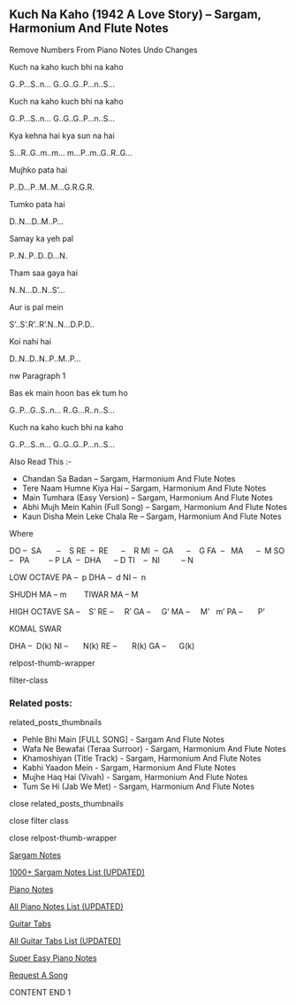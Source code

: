 
## Kuch Na Kaho (1942 A Love Story) – Sargam, Harmonium And Flute Notes

Remove Numbers From Piano Notes
Undo Changes

Kuch na kaho kuch bhi na kaho

G..P…S..n… G..G..G..P…n..S…

Kuch na kaho kuch bhi na kaho

G..P…S..n… G..G..G..P…n..S…

Kya kehna hai kya sun na hai

S…R..G..m..m… m…P..m..G..R..G…

Mujhko pata hai

P..D…P..M..M…G.R.G.R.

Tumko pata hai

D..N…D..M..P…

Samay ka yeh pal

P..N..P..D..D…N.

Tham saa gaya hai

N..N…D..N..S’…

Aur is pal mein

S’..S’.R’..R’.N..N…D.P.D..

Koi nahi hai

D..N..D..N..P..M..P…

nw Paragraph 1

Bas ek main hoon bas ek tum ho

G..P…G..S..n… R..G…R..n..S…

Kuch na kaho kuch bhi na kaho

G..P…S..n… G..G..G..P…n..S…

Also Read This :-

* Chandan Sa Badan – Sargam, Harmonium And Flute Notes
* Tere Naam Humne Kiya Hai – Sargam, Harmonium And Flute Notes
* Main Tumhara (Easy Version) – Sargam, Harmonium And Flute Notes
* Abhi Mujh Mein Kahin (Full Song) – Sargam, Harmonium And Flute Notes
* Kaun Disha Mein Leke Chala Re – Sargam, Harmonium And Flute Notes

Where

DO –  SA       –    S
RE  –  RE      –    R
MI  –  GA      –    G
FA  –   MA      –  M
SO  –   PA         – P
LA  –  DHA      – D
TI    –  NI          – N

LOW OCTAVE
PA –  p
DHA –  d
NI –  n

SHUDH MA – m        TIWAR MA – M

HIGH OCTAVE
SA –    S’
RE –     R’
GA –     G’
MA –     M’   m’
PA –       P’

KOMAL SWAR

DHA –  D(k)
NI –       N(k)
RE –       R(k)
GA –      G(k)

relpost-thumb-wrapper

filter-class

### Related posts:

related_posts_thumbnails

* Pehle Bhi Main [FULL SONG] - Sargam And Flute Notes
* Wafa Ne Bewafai (Teraa Surroor) - Sargam, Harmonium And Flute Notes
* Khamoshiyan (Title Track) - Sargam, Harmonium And Flute Notes
* Kabhi Yaadon Mein - Sargam, Harmonium And Flute Notes
* Mujhe Haq Hai (Vivah) - Sargam, Harmonium And Flute Notes
* Tum Se Hi (Jab We Met) - Sargam, Harmonium And Flute Notes

close related_posts_thumbnails

close filter class

close relpost-thumb-wrapper

[Sargam Notes](https://www.notationsworld.com/sargam-notes.html)

[1000+ Sargam Notes List (UPDATED)](https://www.notationsworld.com/all-songs-list-sargam-notes.html)

[Piano Notes](https://www.notationsworld.com/piano-notes.html)

[All Piano Notes List (UPDATED)](https://www.notationsworld.com/all-songs-list-piano-notes.html)

[Guitar Tabs](https://www.notationsworld.com/guitar-tabs.html)

[All Guitar Tabs List (UPDATED)](https://www.notationsworld.com/all-songs-list-guitar-tabs.html)

[Super Easy Piano Notes](https://studywall.in/)

[Request A Song](https://www.notationsworld.com/request-a-song.html)

CONTENT END 1

